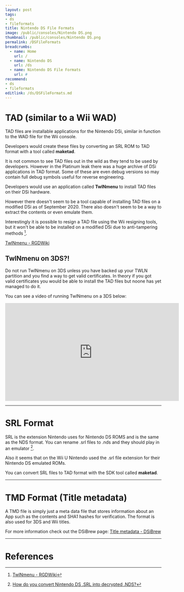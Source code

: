 ```yaml
---
layout: post
tags: 
- ds
- fileformats
title: Nintendo DS File Formats
image: /public/consoles/Nintendo DS.png
thumbnail: /public/consoles/Nintendo DS.png
permalink: /DSFileFormats
breadcrumbs:
  - name: Home
    url: /
  - name: Nintendo DS
    url: /ds
  - name: Nintendo DS File Formats
    url: #
recommend: 
- ds
- fileformats
editlink: /ds/DSFileFormats.md
---
```


# TAD (similar to a Wii WAD)
TAD files are installable applications for the Nintendo DSi, similar in function to the WAD file for the Wii console.

Developers would create these files by converting an SRL ROM to TAD format with a tool called **maketad**.

It is not common to see TAD files out in the wild as they tend to be used by developers. However in the Platinum leak there was a huge archive of DSi applications in TAD format. Some of these are even debug versions so may contain full debug symbols useful for reverse engineering.

Developers would use an application called **TwlNmenu** to install TAD files on their DSi hardware.

However there doesn't seem to be a tool capable of installing TAD files on a modified DSi as of September 2020. There also doesn't seem to be a way to extract the contents or even emulate them.

Interestingly it is possible to resign a TAD file using the Wii resigning tools, but it won't be able to be installed on a modified DSi due to anti-tampering methods [^1].

[TwlNmenu - RGDWiki](https://wiki.mariocube.com/index.php?title=TwlNmenu&mobileaction=toggle_view_desktop)

## TwlNmenu on 3DS?!
Do not run TwlNmenu on 3DS unless you have backed up your TWLN partition and you find a way to get valid certificates. In theory if you got valid certificates you would be able to install the TAD files but noone has yet managed to do it.

You can see a video of running TwlNmenu on a 3DS below:
<iframe width="560" height="315" src="https://www.youtube.com/embed/gm5_nZOm_kM" frameborder="0" allow="accelerometer; autoplay; clipboard-write; encrypted-media; gyroscope; picture-in-picture" allowfullscreen></iframe>

---
# SRL Format
SRL is the extension Nintendo uses for Nintendo DS ROMS and is the same as the NDS format. You can rename .srl files to .nds and they should play in an emulator [^3].

Also it seems that on the Wii U Nintendo used the .srl file extension for their Nintendo DS emulated ROMs.

You can convert SRL files to TAD format with the SDK tool called **maketad**.

---
# TMD Format (Title metadata)
A TMD file is simply just a meta data file that stores information about an App such as the contents and SHA1 hashes for verification. The format is also used for 3DS and Wii titles.

For more information check out the DSiBrew page:
[Title metadata - DSiBrew](https://dsibrew.org/wiki/Title_metadata)



---
# References
[^1]: [TwlNmenu - RGDWiki](https://wiki.mariocube.com/index.php?title=TwlNmenu&mobileaction=toggle_view_desktop)
[^2]: [TWL Dev Apps working on retail 3DS! - YouTube](https://www.youtube.com/watch?v=gm5_nZOm_kM)
[^3]: [How do you convert Nintendo DS .SRL into decrypted .NDS?](https://gbatemp.net/threads/how-do-you-convert-nintendo-ds-srl-into-decrypted-nds.400279/)
